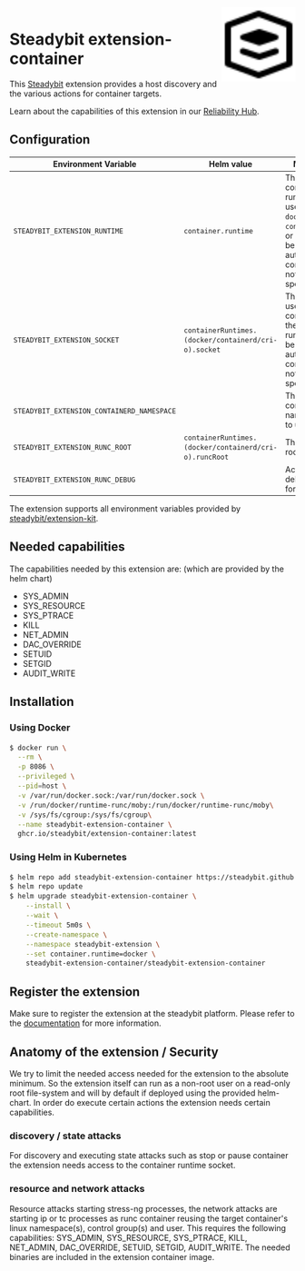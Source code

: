 <img src="./logo.svg" height="130" align="right" alt="Container logo">

# Steadybit extension-container

This [Steadybit](https://www.steadybit.com/) extension provides a host discovery and the various actions for container targets.

Learn about the capabilities of this extension in our [Reliability Hub](https://hub.steadybit.com/extension/com.github.steadybit.extension_container).

## Configuration

| Environment Variable                       | Helm value                                             | Meaning                                                                                                                    | Required | Default |
|--------------------------------------------|--------------------------------------------------------|----------------------------------------------------------------------------------------------------------------------------|----------|---------|
| `STEADYBIT_EXTENSION_RUNTIME`              | `container.runtime`                                    | The container runtime to user either `docker`, `containerd` or `cri-o`. Will be automatically configured if not specified. | yes      | (auto)  |
| `STEADYBIT_EXTENSION_SOCKET`               | `containerRuntimes.(docker/containerd/cri-o).socket`   | The socket used to connect to the container runtime. Will be automatically configured if not specified.                    | yes      | (auto)  |
| `STEADYBIT_EXTENSION_CONTAINERD_NAMESPACE` |                                                        | The containerd namespace to use.                                                                                           | yes      | k8s.io  |
| `STEADYBIT_EXTENSION_RUNC_ROOT`            | `containerRuntimes.(docker/containerd/cri-o).runcRoot` | The runc root to use.                                                                                                      | yes      | (auto)  |
| `STEADYBIT_EXTENSION_RUNC_DEBUG`           |                                                        | Activate debug mode for run.                                                                                               | yes      | k8s.io  |

The extension supports all environment variables provided by [steadybit/extension-kit](https://github.com/steadybit/extension-kit#environment-variables).


## Needed capabilities

The capabilities needed by this extension are: (which are provided by the helm chart)

- SYS_ADMIN
- SYS_RESOURCE
- SYS_PTRACE
- KILL
- NET_ADMIN
- DAC_OVERRIDE
- SETUID
- SETGID
- AUDIT_WRITE

## Installation

### Using Docker

```sh
$ docker run \
  --rm \
  -p 8086 \
  --privileged \
  --pid=host \
  -v /var/run/docker.sock:/var/run/docker.sock \
  -v /run/docker/runtime-runc/moby:/run/docker/runtime-runc/moby\
  -v /sys/fs/cgroup:/sys/fs/cgroup\
  --name steadybit-extension-container \
  ghcr.io/steadybit/extension-container:latest
```

### Using Helm in Kubernetes

```sh
$ helm repo add steadybit-extension-container https://steadybit.github.io/extension-container
$ helm repo update
$ helm upgrade steadybit-extension-container \
    --install \
    --wait \
    --timeout 5m0s \
    --create-namespace \
    --namespace steadybit-extension \
    --set container.runtime=docker \
    steadybit-extension-container/steadybit-extension-container
```

## Register the extension

Make sure to register the extension at the steadybit platform. Please refer to
the [documentation](https://docs.steadybit.com/integrate-with-steadybit/extensions/extension-installation) for more information.

## Anatomy of the extension / Security

We try to limit the needed access needed for the extension to the absolute minimum. So the extension itself can run as a non-root user on a read-only root file-system and will by default if deployed using the provided helm-chart.
In order do execute certain actions the extension needs certain capabilities.

### discovery / state attacks

For discovery and executing state attacks such as stop or pause container the extension needs access to the container runtime socket.

### resource and network attacks

Resource attacks starting stress-ng processes, the network attacks are starting ip or tc processes as runc container reusing the target container's linux namespace(s), control group(s) and user.
This requires the following capabilities: SYS_ADMIN, SYS_RESOURCE, SYS_PTRACE, KILL, NET_ADMIN, DAC_OVERRIDE, SETUID, SETGID, AUDIT_WRITE.
The needed binaries are included in the extension container image.

